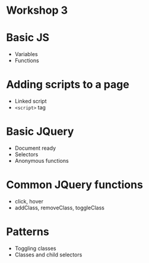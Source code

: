 # Workshop 3

# Basic JS

* Variables
* Functions

# Adding scripts to a page

* Linked script
* `<script>` tag

# Basic JQuery

* Document ready
* Selectors
* Anonymous functions

# Common JQuery functions

* click, hover
* addClass, removeClass, toggleClass

# Patterns

* Toggling classes
* Classes and child selectors